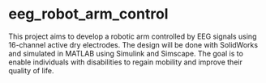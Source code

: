 # eeg_robot_arm_control
This project aims to develop a robotic arm controlled by EEG signals using 16-channel active dry electrodes. The design will be done with SolidWorks and simulated in MATLAB using Simulink and Simscape. The goal is to enable individuals with disabilities to regain mobility and improve their quality of life.

